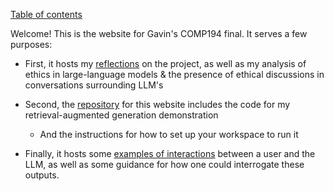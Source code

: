 [Table of contents](tableOfContents.md)

Welcome! This is the website for Gavin's COMP194 final. It serves a few purposes:
- First, it hosts my [reflections](reflections.md) on the project, as well as my analysis of ethics in large-language models & the presence of ethical discussions in conversations surrounding LLM's

- Second, the [repository](https://github.com/ZermbaGerd/gavin194final.github.io) for this website includes the code for my retrieval-augmented generation demonstration
	- And the instructions for how to set up your workspace to run it

- Finally, it hosts some [examples of interactions](auditOfResults.md) between a user and the LLM, as well as some guidance for how one could interrogate these outputs.